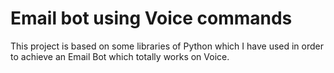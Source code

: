 # Email bot using Voice commands

This project is based on some libraries of Python which I have used in order to achieve an Email Bot which totally works on Voice.
